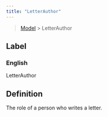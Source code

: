 ```yaml
---
title: "LetterAuthor"
---
```


> [Model](./../) > LetterAuthor

## Label

### English
LetterAuthor


## Definition
The role of a person who writes a letter. 


    
